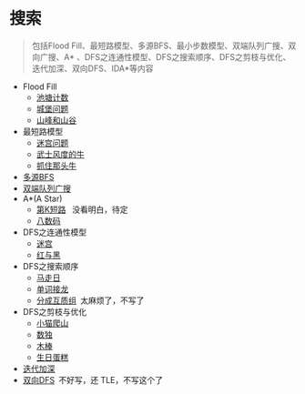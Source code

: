 # 搜索

> 包括Flood Fill、最短路模型、多源BFS、最小步数模型、双端队列广搜、双向广搜、A*
> 、DFS之连通性模型、DFS之搜索顺序、DFS之剪枝与优化、迭代加深、双向DFS、IDA*等内容

- Flood Fill
  - [池塘计数](PondCount.java)
  - [城堡问题](CastleProblem.java)
  - [山峰和山谷](PeaksAndValleys.java)
- 最短路模型
  - [迷宫问题](MazeProblem.java)
  - [武士风度的牛](SamuraiStyleCow.java)
  - [抓住那头牛](CatchThatCow.java)
- [多源BFS](MultiSourceBFS.java)
- [双端队列广搜](DoubleEndedQueueSearch.java)
- A*(A Star)
    - [第K短路](https://www.acwing.com/problem/content/180/) &#x2002;没看明白，待定
    - [八数码](EightDigits.java)
- DFS之连通性模型
  - [迷宫](Maze.java)
  - [红与黑](RedAndBlack.java)
- DFS之搜索顺序
  - [马走日](HorseWalkingDay.java)
  - [单词接龙](WordSolitaire.java)
  - [分成互质组](https://www.acwing.com/problem/content/description/1120/)&#x2002;太麻烦了，不写了
- DFS之剪枝与优化
  - [小猫爬山](KittenClimbingMountain.java)
  - [数独](Sudoku.java)
  - [木棒](WoodenStick.java)
  - [生日蛋糕](BirthdayCake.java)
- [迭代加深](IterativeDeepening.java)
- [双向DFS](https://www.acwing.com/problem/content/173/)&#x2002;不好写，还 TLE，不写这个了